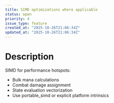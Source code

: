 ```yaml
---
title: SIMD optimizations where applicable
status: open
priority: 4
issue_type: feature
created_at: "2025-10-26T21:06:34Z"
updated_at: "2025-10-26T21:06:34Z"
---
```


# Description

SIMD for performance hotspots:
- Bulk mana calculations
- Combat damage assignment
- State evaluation vectorization
- Use portable_simd or explicit platform intrinsics
